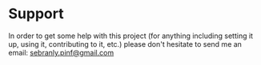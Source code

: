 # Support

In order to get some help with this project (for anything including setting it up, using it, contributing to it, etc.) please don't hesitate to send me an email: sebranly.pinf@gmail.com
